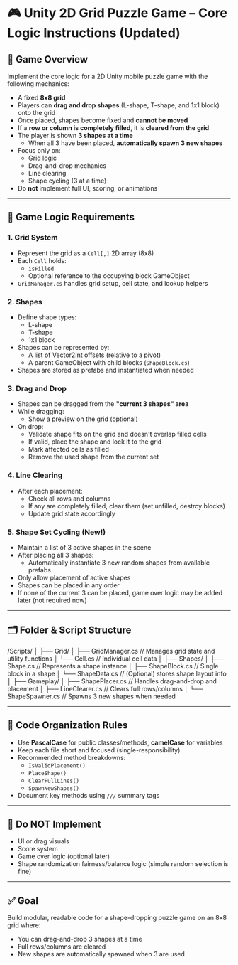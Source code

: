 # 🎮 Unity 2D Grid Puzzle Game – Core Logic Instructions (Updated)

## 📌 Game Overview
Implement the core logic for a 2D Unity mobile puzzle game with the following mechanics:
- A fixed **8x8 grid**
- Players can **drag and drop shapes** (L-shape, T-shape, and 1x1 block) onto the grid
- Once placed, shapes become fixed and **cannot be moved**
- If a **row or column is completely filled**, it is **cleared from the grid**
- The player is shown **3 shapes at a time**
  - When all 3 have been placed, **automatically spawn 3 new shapes**
- Focus only on:
  - Grid logic
  - Drag-and-drop mechanics
  - Line clearing
  - Shape cycling (3 at a time)
- Do **not** implement full UI, scoring, or animations

---

## 🧠 Game Logic Requirements

### 1. Grid System
- Represent the grid as a `Cell[,]` 2D array (8x8)
- Each `Cell` holds:
  - `isFilled`
  - Optional reference to the occupying block GameObject
- `GridManager.cs` handles grid setup, cell state, and lookup helpers

### 2. Shapes
- Define shape types:
  - L-shape
  - T-shape
  - 1x1 block
- Shapes can be represented by:
  - A list of Vector2Int offsets (relative to a pivot)
  - A parent GameObject with child blocks (`ShapeBlock.cs`)
- Shapes are stored as prefabs and instantiated when needed

### 3. Drag and Drop
- Shapes can be dragged from the **"current 3 shapes" area**
- While dragging:
  - Show a preview on the grid (optional)
- On drop:
  - Validate shape fits on the grid and doesn't overlap filled cells
  - If valid, place the shape and lock it to the grid
  - Mark affected cells as filled
  - Remove the used shape from the current set

### 4. Line Clearing
- After each placement:
  - Check all rows and columns
  - If any are completely filled, clear them (set unfilled, destroy blocks)
  - Update grid state accordingly

### 5. Shape Set Cycling (New!)
- Maintain a list of 3 active shapes in the scene
- After placing all 3 shapes:
  - Automatically instantiate 3 new random shapes from available prefabs
- Only allow placement of active shapes
- Shapes can be placed in any order
- If none of the current 3 can be placed, game over logic may be added later (not required now)

---

## 🗂 Folder & Script Structure

/Scripts/
│
├── Grid/
│ ├── GridManager.cs // Manages grid state and utility functions
│ └── Cell.cs // Individual cell data
│
├── Shapes/
│ ├── Shape.cs // Represents a shape instance
│ ├── ShapeBlock.cs // Single block in a shape
│ └── ShapeData.cs // (Optional) stores shape layout info
│
├── Gameplay/
│ ├── ShapePlacer.cs // Handles drag-and-drop and placement
│ ├── LineClearer.cs // Clears full rows/columns
│ └── ShapeSpawner.cs // Spawns 3 new shapes when needed

---

## 🧼 Code Organization Rules

- Use **PascalCase** for public classes/methods, **camelCase** for variables
- Keep each file short and focused (single-responsibility)
- Recommended method breakdowns:
  - `IsValidPlacement()`
  - `PlaceShape()`
  - `ClearFullLines()`
  - `SpawnNewShapes()`
- Document key methods using `///` summary tags

---

## 🛑 Do NOT Implement
- UI or drag visuals
- Score system
- Game over logic (optional later)
- Shape randomization fairness/balance logic (simple random selection is fine)

---

## ✅ Goal
Build modular, readable code for a shape-dropping puzzle game on an 8x8 grid where:
- You can drag-and-drop 3 shapes at a time
- Full rows/columns are cleared
- New shapes are automatically spawned when 3 are used
